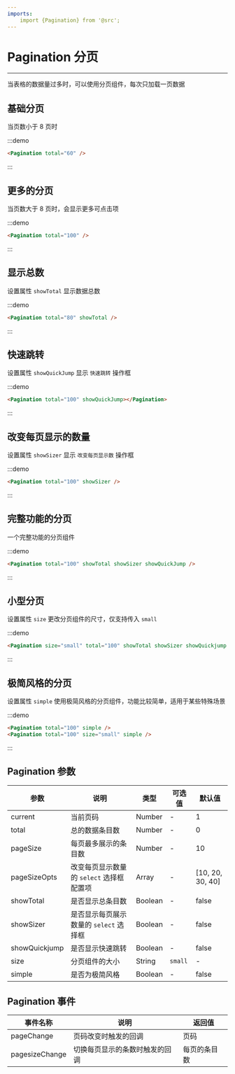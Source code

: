 ```yaml
---
imports:
    import {Pagination} from '@src';
---
```

# Pagination 分页
----

当表格的数据量过多时，可以使用分页组件，每次只加载一页数据

## 基础分页

当页数小于 8 页时

:::demo
```html
<Pagination total="60" />
```
:::

## 更多的分页

当页数大于 8 页时，会显示更多可点击项

:::demo
```html
<Pagination total="100" />
```
:::

## 显示总数

设置属性 `showTotal` 显示数据总数

:::demo
```html
<Pagination total="80" showTotal />
```
:::

## 快速跳转

设置属性 `showQuickJump` 显示 `快速跳转` 操作框

:::demo
```html
<Pagination total="100" showQuickJump></Pagination>
```
:::

## 改变每页显示的数量

设置属性 `showSizer` 显示 `改变每页显示数` 操作框

:::demo
```html
<Pagination total="100" showSizer />
```
:::

## 完整功能的分页

一个完整功能的分页组件

:::demo
```html
<Pagination total="100" showTotal showSizer showQuickJump />
```
:::

## 小型分页

设置属性 `size` 更改分页组件的尺寸，仅支持传入 `small`

:::demo
```html
<Pagination size="small" total="100" showTotal showSizer showQuickjump />
```
:::

## 极简风格的分页

设置属性 `simple` 使用极简风格的分页组件，功能比较简单，适用于某些特殊场景

:::demo
```html
<Pagination total="100" simple />
<Pagination total="100" size="small" simple />
```
:::

## Pagination 参数

| 参数      | 说明          | 类型      | 可选值                           | 默认值  |
|---------- |-------------- |---------- |-----------------------------  |-------- |
| current | 当前页码 | Number | - | 1 |
| total | 总的数据条目数 | Number | - | 0 |
| pageSize | 每页最多展示的条目数 | Number | - | 10 |
| pageSizeOpts | 改变每页显示数量的 `select` 选择框配置项 | Array | - | [10, 20, 30, 40] |
| showTotal | 是否显示总条目数 | Boolean | - | false |
| showSizer | 是否显示每页展示数量的 `select` 选择框 | Boolean | - | false |
| showQuickjump | 是否显示快速跳转 | Boolean | - | false |
| size | 分页组件的大小 | String | `small` | - |
| simple | 是否为极简风格 | Boolean | - | false |

## Pagination 事件

| 事件名称      | 说明          | 返回值  |
|---------- |-------------- |---------- |
| pageChange | 页码改变时触发的回调 | 页码 |
| pagesizeChange | 切换每页显示的条数时触发的回调 | 每页的条目数 |

```
```